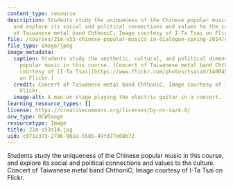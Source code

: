 ```yaml
---
content_type: resource
description: Students study the uniqueness of the Chinese popular music in this course,
  and explore its social and political connections and values to the culture. Concert
  of Taiwanese metal band ChthoniC; Image courtesy of I-Ta Tsai on Flickr.
file: /courses/21m-s53-chinese-popular-musics-in-dialogue-spring-2014/c971c3732786901a558549fd77e08b72_21m-s53s14.jpg
file_type: image/jpeg
image_metadata:
  caption: Students study the aesthetic, cultural, and political dimensions of Chinese-language
    popular music in this course. (Concert of Taiwanese metal band ChthoniC; Image
    courtesy of [I-Ta Tsai](https://www.flickr.com/photos/tsaiid/14004563662/in/set-72157644346326683)
    on Flickr.)
  credit: Concert of Taiwanese metal band ChthoniC; Image courtesy of I-Ta Tsai on
    Flickr.
  image-alt: A man on stage playing the electric guitar in a concert.
learning_resource_types: []
license: https://creativecommons.org/licenses/by-nc-sa/4.0/
ocw_type: OCWImage
resourcetype: Image
title: 21m-s53s14.jpg
uid: c971c373-2786-901a-5585-49fd77e08b72
---
```

Students study the uniqueness of the Chinese popular music in this course, and explore its social and political connections and values to the culture. Concert of Taiwanese metal band ChthoniC; Image courtesy of I-Ta Tsai on Flickr.
